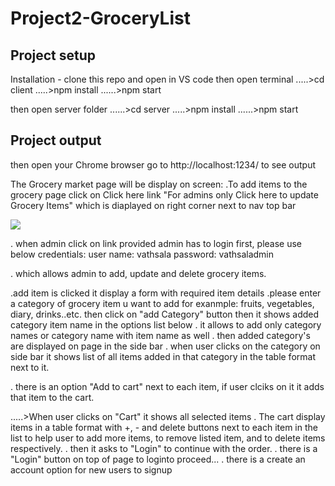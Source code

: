 # Project2-GroceryList

## Project setup
Installation - clone this repo and open in VS code then open terminal
.....>cd client
.....>npm install
......>npm start 

then open server folder 
......>cd server
.....>npm install
......>npm start 

## Project output
then open your Chrome browser go to http://localhost:1234/ to see output

The Grocery market page will be display on screen: 
.To add items to the grocery page click on Click here link "For admins only Click here to update Grocery Items" which is diaplayed on right corner next to nav top bar 

![](images/2.homepage.png)



. when admin click on link provided
     admin has to login first, please use below credentials:
           user name: vathsala
           password: vathsaladmin

. which allows admin to add, update and delete grocery items.

.add item is clicked it display a form with required item details
.please enter a category of grocery item u want to add for exanmple: fruits, vegetables, diary, drinks..etc. then click on "add Category" button then it shows added category item name in the options list below
. it allows to add only category names or category name with item name as well
. then added category's are displayed on page in the side bar
. when user clicks on the category on side bar it shows list of all items added in that category in the table format next to it.

. there is an option "Add to cart" next to each item, if user clciks on it it adds that item to the cart.

.....>When user clicks on "Cart" it shows all selected items
. The cart display items in a table format with +, - and delete buttons next to each item in the list to help user to add more items, to remove listed item, and to delete items respectively.
. then it asks to "Login" to continue with the order.
. there is a "Login" button on top of page to loginto proceed...
. there is a create an account option for new users to signup 



